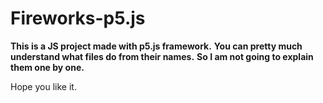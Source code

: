 # Fireworks-p5.js

**This is a JS project made with p5.js framework.**
**You can pretty much understand what files do from their names.**
**So I am not going to explain them one by one.**

Hope you like it.
